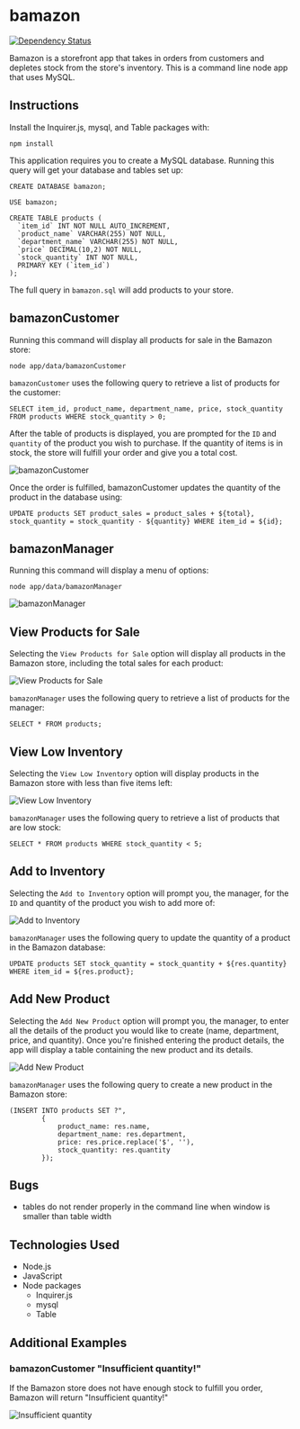 # bamazon

[![Dependency Status](https://david-dm.org/jlouie10/bamazon.svg)](https://david-dm.org/jlouie10/bamazon)

Bamazon is a storefront app that takes in orders from customers and depletes stock from the store's inventory. This is a command line node app that uses MySQL.

## Instructions

Install the Inquirer.js, mysql, and Table packages with:

```
npm install
```

This application requires you to create a MySQL database. Running this query will get your database and tables set up:

```
CREATE DATABASE bamazon;

USE bamazon;

CREATE TABLE products (
  `item_id` INT NOT NULL AUTO_INCREMENT,
  `product_name` VARCHAR(255) NOT NULL,
  `department_name` VARCHAR(255) NOT NULL,
  `price` DECIMAL(10,2) NOT NULL,
  `stock_quantity` INT NOT NULL,
  PRIMARY KEY (`item_id`)
);
```

The full query in `bamazon.sql` will add products to your store.

## bamazonCustomer

Running this command will display all products for sale in the Bamazon store:

```
node app/data/bamazonCustomer
```

`bamazonCustomer` uses the following query to retrieve a list of products for the customer:

```
SELECT item_id, product_name, department_name, price, stock_quantity FROM products WHERE stock_quantity > 0;
```

After the table of products is displayed, you are prompted for the `ID` and `quantity` of the product you wish to purchase. If the quantity of items is in stock, the store will fulfill your order and give you a total cost.

![bamazonCustomer](examples/customer.png)

Once the order is fulfilled, bamazonCustomer updates the quantity of the product in the database using:

```
UPDATE products SET product_sales = product_sales + ${total}, stock_quantity = stock_quantity - ${quantity} WHERE item_id = ${id};
```

## bamazonManager

Running this command will display a menu of options:

```
node app/data/bamazonManager
```

![bamazonManager](examples/manager.png)

## View Products for Sale

Selecting the `View Products for Sale` option will display all products in the Bamazon store, including the total sales for each product:

![View Products for Sale](examples/manager_products.png)

`bamazonManager` uses the following query to retrieve a list of products for the manager:

```
SELECT * FROM products;
```

## View Low Inventory

Selecting the `View Low Inventory` option will display products in the Bamazon store with less than five items left:

![View Low Inventory](examples/manager_low_inventory.png)

`bamazonManager` uses the following query to retrieve a list of products that are low stock:

```
SELECT * FROM products WHERE stock_quantity < 5;
```

## Add to Inventory

Selecting the `Add to Inventory` option will prompt you, the manager, for the `ID` and quantity of the product you wish to add more of:

![Add to Inventory](examples/manager_add_inventory.png)

`bamazonManager` uses the following query to update the quantity of a product in the Bamazon database:

```
UPDATE products SET stock_quantity = stock_quantity + ${res.quantity} WHERE item_id = ${res.product};
```

## Add New Product

Selecting the `Add New Product` option will prompt you, the manager, to enter all the details of the product you would like to create (name, department, price, and quantity). Once you're finished entering the product details, the app will display a table containing the new product and its details.

![Add New Product](examples/manager_new_product.png)

`bamazonManager` uses the following query to create a new product in the Bamazon store:

```
(INSERT INTO products SET ?",
        {
            product_name: res.name,
            department_name: res.department,
            price: res.price.replace('$', ''),
            stock_quantity: res.quantity
        });
```

## Bugs

* tables do not render properly in the command line when window is smaller than table width

## Technologies Used

* Node.js
* JavaScript
* Node packages
    * Inquirer.js
    * mysql
    * Table

## Additional Examples

### bamazonCustomer "Insufficient quantity!"

If the Bamazon store does not have enough stock to fulfill you order, Bamazon will return "Insufficient quantity!"

![Insufficient quantity](examples/customer_insufficient_quantity.png)